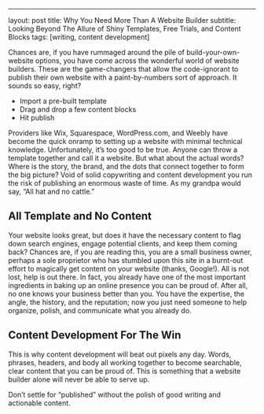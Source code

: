 ---
layout: post
title: Why You Need More Than A Website Builder
subtitle: Looking Beyond The Allure of Shiny Templates, Free Trials, and Content Blocks
tags: [writing, content development]

Chances are, if you have rummaged around the pile of build-your-own-website options, you have come across the wonderful world of website builders. These are the game-changers that allow the code-ignorant to publish their own website with a paint-by-numbers sort of approach. It sounds so easy, right?

- Import a pre-built template
- Drag and drop a few content blocks
- Hit publish

Providers like Wix, Squarespace, WordPress.com, and Weebly have become the quick onramp to setting up a website with minimal technical knowledge. Unfortunately, it’s too good to be true. Anyone can throw a template together and call it a website. But what about the actual words? Where is the story, the brand, and the dots that connect together to form the big picture? Void of solid copywriting and content development you run the risk of publishing an enormous waste of time. As my grandpa would say, “All hat and no cattle.”

## All Template and No Content
Your website looks great, but does it have the necessary content to flag down search engines, engage potential clients, and keep them coming back? Chances are, if you are reading this, you are a small business owner, perhaps a sole proprietor who has stumbled upon this site in a burnt-out effort to magically get content on your website (thanks, Google!). All is not lost, help is out there. In fact, you already have one of the most important ingredients in baking up an online presence you can be proud of. After all, no one knows your business better than you. You have the expertise, the angle, the history, and the reputation; now you just need someone to help organize, polish, and communicate what you already do.

## Content Development For The Win
This is why content development will beat out pixels any day. Words, phrases, headers, and body all working together to become searchable, clear content that you can be proud of. This is something that a website builder alone will never be able to serve up.

Don’t settle for “published” without the polish of good writing and actionable content.